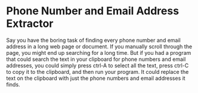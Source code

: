# Phone Number and Email Address Extractor

Say you have the boring task of finding every phone number and email
address in a long web page or document. If you manually scroll through
the page, you might end up searching for a long time. But if you had a program that could search the text in your clipboard for phone numbers and
email addresses, you could simply press ctrl-A to select all the text, press
ctrl-C to copy it to the clipboard, and then run your program. It could
replace the text on the clipboard with just the phone numbers and email
addresses it finds.